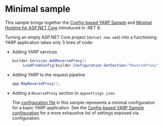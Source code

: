 # Minimal sample

This sample brings together the [Config-based YARP Sample] and [Minimal Hosting for ASP.NET Core] introduced in .NET 6.

Turning an empty ASP.NET Core project (`dotnet new web`) into a functioning YARP application takes only 3 lines of code:
- Adding YARP services

  ```c#
  builder.Services.AddReverseProxy()
      .LoadFromConfig(builder.Configuration.GetSection("ReverseProxy"));
  ```
- Adding YARP to the request pipeline

  ```c#
  app.MapReverseProxy();
  ```
- Adding a `ReverseProxy` section to `appsettings.json`

  The [configuration file](appsettings.json) in this sample represents a minimal configuration for a basic YARP application.
  See the [Config-based YARP Sample configuration] for a more exhaustive list of settings exposed via configuration.

[Config-based YARP Sample]: ../ReverseProxy.Config.Sample
[Config-based YARP Sample configuration]: ../ReverseProxy.Config.Sample/appsettings.json
[Minimal Hosting for ASP.NET Core]: https://devblogs.microsoft.com/aspnet/asp-net-core-updates-in-net-6-preview-4/#introducing-minimal-apis
